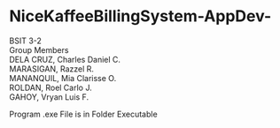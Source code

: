 # NiceKaffeeBillingSystem-AppDev-
BSIT 3-2</br>
Group Members</br>
DELA CRUZ, Charles Daniel C. </br>
MARASIGAN, Razzel R.</br>
MANANQUIL, Mia Clarisse O.</br>
ROLDAN, Roel Carlo J.</br>
GAHOY, Vryan Luis F.</br>

Program .exe File is in Folder Executable
